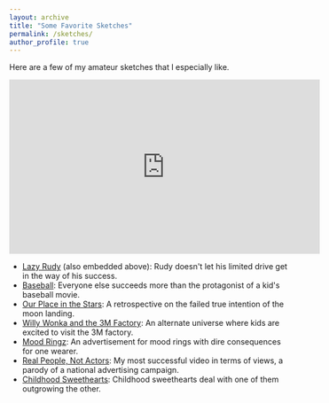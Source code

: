 ```yaml
---
layout: archive
title: "Some Favorite Sketches"
permalink: /sketches/
author_profile: true
---
```

Here are a few of my amateur sketches that I especially like.

<iframe width="560" height="315" src="https://www.youtube.com/embed/R1bYJBwsUFI" frameborder="0" allow="autoplay; encrypted-media" allowfullscreen></iframe>

*  [Lazy Rudy](https://youtu.be/R1bYJBwsUFI) (also embedded above): Rudy doesn't let his limited drive get in the way of his success.
*  [Baseball](https://youtu.be/ssZvdahgOFs): Everyone else succeeds more than the protagonist of a kid's baseball movie.
* [Our Place in the Stars](https://youtu.be/nCuEoNhsdD8): A retrospective on the failed true intention of the moon landing.
* [Willy Wonka and the 3M Factory](https://youtu.be/-1nfJWJEzGA): An alternate universe where kids are excited to visit the 3M factory.
* [Mood Ringz](https://youtu.be/zeYEuq33-EQ): An advertisement for mood rings with dire consequences for one wearer.
* [Real People, Not Actors](https://youtu.be/5DYPaI7nE3M): My most successful video in terms of views, a parody of a national advertising campaign.
* [Childhood Sweethearts](https://youtu.be/1yvHd8QFa-U): Childhood sweethearts deal with one of them outgrowing the other.
